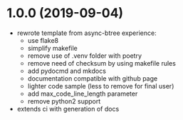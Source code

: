 # 1.0.0 (2019-09-04)

- rewrote template from async-btree experience:
  - use flake8
  - simplify makefile
  - remove use of .venv folder with poetry
  - remove need of checksum by using makefile rules
  - add pydocmd and mkdocs
  - documentation compatible with github page
  - lighter code sample (less to remove for final user)
  - add max_code_line_length parameter
  - remove python2 support
- extends ci with generation of docs



